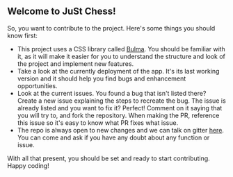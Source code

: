 

## Welcome to JuSt Chess!

So, you want to contribute to the project. Here's some things you should know first:

- This project uses a CSS library called [Bulma](https://bulma.io). You should be familiar with it, as it will make it easier for you to understand the structure and look of the project and implement new features.
- Take a look at the currently deployment of the app. It's its last working version and it should help you find bugs and enhancement opportunities.
- Look at the current issues. You found a bug that isn't listed there? Create a new issue explaining the steps to recreate the bug. The issue is already listed and you want to fix it? Perfect! Comment on it saying that you will try to, and fork the repository. When making the PR, reference this issue so it's easy to know what PR fixes what issue.
- The repo is always open to new changes and we can talk on gitter [here](https://gitter.im/just-chess). You can come and ask if you have any doubt about any function or issue.

With all that present, you should be set and ready to start contributing. Happy coding!

